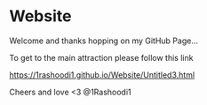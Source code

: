# Website


Welcome and thanks hopping on my GitHub Page...

To get to the main attraction please follow this link

https://1rashoodi1.github.io/Website/Untitled3.html

Cheers and love <3
@1Rashoodi1
